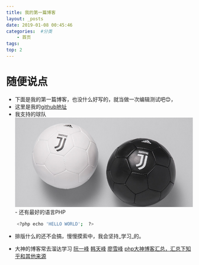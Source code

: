 ```yaml
---
title: 我的第一篇博客
layout: _posts
date: 2019-01-08 00:45:46
categories:  #分类
    - 首页
tags:
top: 2
---
```

# 随便说点
- 下面是我的第一篇博客，也没什么好写的，就当做一次编辑测试吧😊，
- 这里是我的[github地址](https://github.com/selfgod "GitHub地址")
- 我支持的球队![](./first-blog/Juventus-5.jpg)- 还有最好的语言PHP
``` bash
	<?php echo 'HELLO WORLD';  ?>
```
- 排版什么的还不会搞，慢慢摸索中，我会坚持_学习_的。

- 大神的博客常去溜达学习 
[阮一峰](http://www.ruanyifeng.com/blog/developer/)
[韩天峰](http://rango.swoole.com/)
[廖雪峰](https://www.liaoxuefeng.com/)
[php大神博客汇总，汇总下知乎和其他来源](http://demo.yiiphp.net/news/61.html)

